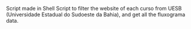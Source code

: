 Script made in Shell Script to filter the website of each curso from UESB (Universidade Estadual do Sudoeste da Bahia), and get all the fluxograma data.
